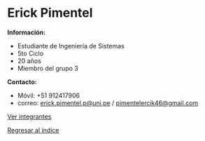 # Erick Pimentel

**Información:**

  * Estudiante de Ingeniería de Sistemas 
  * 5to Ciclo
  * 20 años
  * Miembro del grupo 3


**Contacto:**
  * Móvil: +51 912417906
  * correo: erick.pimentel.p@uni.pe / pimentelercik46@gmail.com



[Ver integrantes](../integrantes.md)

[Regresar al índice](../../proyecto.md)
